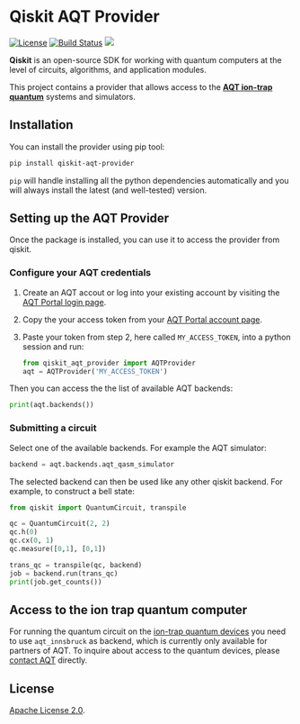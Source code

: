 # Qiskit AQT Provider

[![License](https://img.shields.io/github/license/Qiskit-Partners/qiskit-aqt-provider.svg?style=popout-square)](https://opensource.org/licenses/Apache-2.0)
[![Build Status](https://img.shields.io/github/workflow/status/Qiskit-Partners/qiskit-aqt-provider/Tests/master?style=popout-square)](https://github.com/Qiskit-Partners/qiskit-aqt-provider/actions/workflows/main.yml)
[![](https://img.shields.io/github/release/Qiskit-Partners/qiskit-aqt-provider.svg?style=popout-square)](https://github.com/Qiskit-Partners/qiskit-aqt-provider/releases)

**Qiskit** is an open-source SDK for working with quantum computers at the level of circuits, algorithms, and application modules.


This project contains a provider that allows access to the **[AQT ion-trap quantum](https://www.aqt.eu)**
systems and simulators.

## Installation

You can install the provider using pip tool:

```bash
pip install qiskit-aqt-provider
```

`pip` will handle installing all the python dependencies automatically and you
will always install the  latest (and well-tested) version.

## Setting up the AQT Provider

Once the package is installed, you can use it to access the provider from qiskit.

### Configure your AQT credentials

1. Create an AQT accout or log into your existing account by visiting the
   [AQT Portal login page](https://gateway-portal.aqt.eu/).
2. Copy the your access token from your [AQT Portal account page](https://gateway-portal.aqt.eu/).
3. Paste your token from step 2, here called `MY_ACCESS_TOKEN`, into a python session and run:

    ```python
    from qiskit_aqt_provider import AQTProvider
    aqt = AQTProvider('MY_ACCESS_TOKEN')
    ```

Then you can access the the list of available AQT backends:

```python
print(aqt.backends())
```

### Submitting a circuit

Select one of the available backends. For example the AQT simulator:

```python
backend = aqt.backends.aqt_qasm_simulator
```


The selected backend can then be used like any other qiskit backend. For
example, to construct a bell state:

```python
from qiskit import QuantumCircuit, transpile

qc = QuantumCircuit(2, 2)
qc.h(0)
qc.cx(0, 1)
qc.measure([0,1], [0,1])

trans_qc = transpile(qc, backend)
job = backend.run(trans_qc)
print(job.get_counts())
```

## Access to the ion trap quantum computer

For running the quantum circuit on the [ion-trap quantum devices](https://www.aqt.eu/qc-systems/)
you need to use `aqt_innsbruck` as backend, which is currently only available for partners of AQT.
To inquire about access to the quantum devices, please [contact AQT](https://www.aqt.eu/contact/)
directly.

## License

[Apache License 2.0].

[AQT]: https://www.aqt.eu/
[Apache License 2.0]: https://github.com/qiskit-community/qiskit-aqt-provider/blob/master/LICENSE.txt
